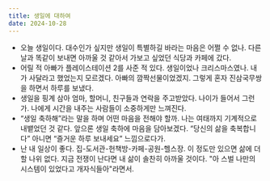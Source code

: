 ```yaml
---
title: 생일에 대하여
date: 2024-10-28
---
```


- 오늘 생일이다. 대수인가 싶지만 생일이 특별하길 바라는 마음은 어쩔 수 없나. 다른 날과 똑같이 보내면 아까울 것 같아서 가보고 싶었던 식당과 카페에 갔다. 
- 어릴 적 아빠가 플레이스테이션 2를 사준 적 있다. 생일이었나 크리스마스였나. 내가 사달라고 했었는지 모르겠다. 아빠의 깜짝선물이었겠지. 그렇게 혼자 진삼국무쌍을 하면서 하루를 보냈다.
- 생일을 핑계 삼아 엄마, 할머니, 친구들과 연락을 주고받았다. 나이가 들어서 그런가. 나에게 시간을 내주는 사람들이 소중하게만 느껴진다.
- “생일 축하해”라는 말을 하며 어떤 마음을 전해야 할까. 나는 여태까지 기계적으로 내뱉었던 것 같다. 앞으론 생일 축하에 마음을 담아보겠다. “당신의 삶을 축복합니다” 아니면 “즐거운 하루 보내세요” 느낌으로다가.
- 난 내 일상이 좋다. 집-도서관-헌책방-카페-공원-헬스장. 이 정도만 있으면 삶에 더할 나위 없다. 지금 전쟁이 난다면 내 삶이 솔찬히 아까울 것이다. "아 스벌 나만의 시스템이 있었다고 개자식들아"라면서.
